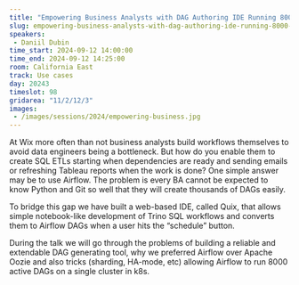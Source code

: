 ```yaml
---
title: "Empowering Business Analysts with DAG Authoring IDE Running 8000 Workflows"
slug: empowering-business-analysts-with-dag-authoring-ide-running-8000-workflows
speakers:
 - Daniil Dubin
time_start: 2024-09-12 14:00:00
time_end: 2024-09-12 14:25:00
room: California East
track: Use cases
day: 20243
timeslot: 98
gridarea: "11/2/12/3"
images: 
 - /images/sessions/2024/empowering-business.jpg
---
```


At Wix more often than not business analysts build workflows themselves to avoid data engineers being a bottleneck. But how do you enable them to create SQL ETLs starting when dependencies are ready and sending emails or refreshing Tableau reports when the work is done? One simple answer may be to use Airflow. The problem is every BA cannot be expected to know Python and Git so well that they will create thousands of DAGs easily.
 
To bridge this gap we have built a web-based IDE, called Quix, that allows simple notebook-like development of Trino SQL workflows and converts them to Airflow DAGs when a user hits the “schedule” button.
 
During the talk we will go through the problems of building a reliable and extendable DAG generating tool, why we preferred Airflow over Apache Oozie and also tricks (sharding, HA-mode, etc) allowing Airflow to run 8000 active DAGs on a single cluster in k8s.
